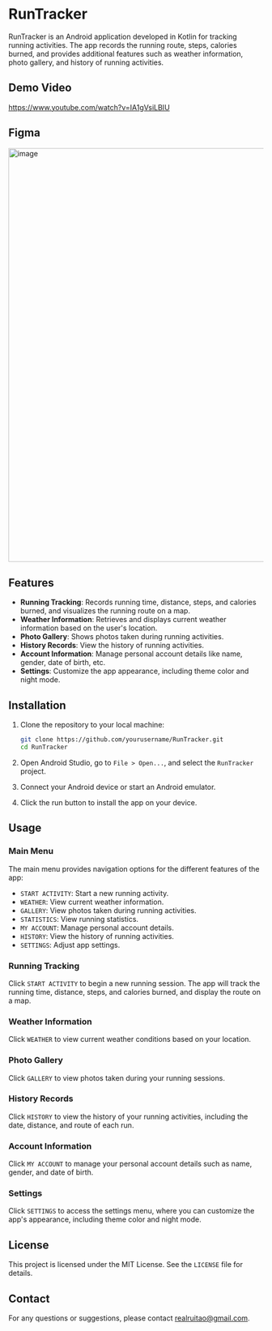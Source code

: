 # RunTracker

RunTracker is an Android application developed in Kotlin for tracking running activities. The app records the running route, steps, calories burned, and provides additional features such as weather information, photo gallery, and history of running activities.

## Demo Video
https://www.youtube.com/watch?v=IA1gVsiLBIU

## Figma
<img width="817" alt="image" src="https://github.com/Skymore/run-tracker-kotlin/assets/11980286/b0c4a128-8fd6-4e6b-bdb4-df76576a7d7e">


## Features

- **Running Tracking**: Records running time, distance, steps, and calories burned, and visualizes the running route on a map.
- **Weather Information**: Retrieves and displays current weather information based on the user's location.
- **Photo Gallery**: Shows photos taken during running activities.
- **History Records**: View the history of running activities.
- **Account Information**: Manage personal account details like name, gender, date of birth, etc.
- **Settings**: Customize the app appearance, including theme color and night mode.

## Installation

1. Clone the repository to your local machine:
    ```sh
    git clone https://github.com/yourusername/RunTracker.git
    cd RunTracker
    ```

2. Open Android Studio, go to `File > Open...`, and select the `RunTracker` project.

3. Connect your Android device or start an Android emulator.

4. Click the run button to install the app on your device.

## Usage

### Main Menu

The main menu provides navigation options for the different features of the app:
- `START ACTIVITY`: Start a new running activity.
- `WEATHER`: View current weather information.
- `GALLERY`: View photos taken during running activities.
- `STATISTICS`: View running statistics.
- `MY ACCOUNT`: Manage personal account details.
- `HISTORY`: View the history of running activities.
- `SETTINGS`: Adjust app settings.

### Running Tracking

Click `START ACTIVITY` to begin a new running session. The app will track the running time, distance, steps, and calories burned, and display the route on a map.

### Weather Information

Click `WEATHER` to view current weather conditions based on your location.

### Photo Gallery

Click `GALLERY` to view photos taken during your running sessions.

### History Records

Click `HISTORY` to view the history of your running activities, including the date, distance, and route of each run.

### Account Information

Click `MY ACCOUNT` to manage your personal account details such as name, gender, and date of birth.

### Settings

Click `SETTINGS` to access the settings menu, where you can customize the app's appearance, including theme color and night mode.


## License

This project is licensed under the MIT License. See the `LICENSE` file for details.

## Contact

For any questions or suggestions, please contact [realruitao@gmail.com](mailto:realruitao@gmail.com).

